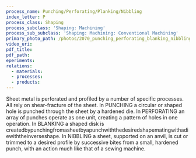 ```yaml
---
process_name: Punching/Perforating/Planking/Nibbling
index_letter: P
process_class: Shaping
process_subclass: 'Shaping: Machining'
process_sub_subclass: 'Shaping: Machining: Conventional Machining'
primary_photo_path: /photos/2070_punching_perforating_blanking_nibbling.png
video_uri:
pdf_title:
pdf_path:
eperiments:
relations:
  - materials:
  - processes:
  - products:
---
```


Sheet metal is perforated and profiled by a number of specific processes. All rely on shear-fracture of the sheet. In PUNCHING a circular or shaped hole is punched through the sheet by a hardened die. In PERFORATING an array of punches operate as one unit, creating a pattern of holes in one operation. In BLANKING a shaped disk is createdbypunchingfromasheetbyapunchwiththedesiredshapematingwithadiewiththeinverseshape. In NIBBLING a sheet, supported on an anvil, is cut or trimmed to a desired profile by successive bites from a small, hardened punch, with an action much like that of a sewing machine.